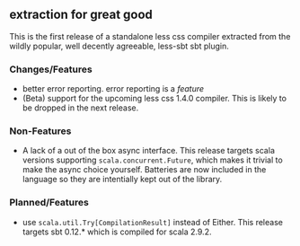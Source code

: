 ## extraction for great good

This is the first release of a standalone less css compiler extracted from the wildly popular, well 
decently agreeable, less-sbt sbt plugin.

### Changes/Features

- better error reporting. error reporting is a _feature_
- (Beta) support for the upcoming less css 1.4.0 compiler. This is likely to be dropped in the next release.

### Non-Features

- A lack of a out of the box async interface. This release targets scala versions supporting `scala.concurrent.Future`, which 
makes it trivial to make the async choice yourself. Batteries are now included in the language so they are intentially kept out
of the library.

### Planned/Features

- use `scala.util.Try[CompilationResult]` instead of Either. This release targets sbt 0.12.* which is compiled for scala 2.9.2.
